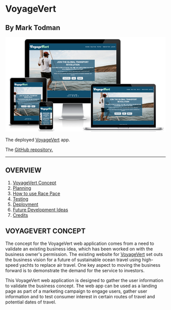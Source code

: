 # VoyageVert

## By Mark Todman

![Launch page screenshot.](/static/images/readme/voyagevert-amiresponsive.png)

The deployed [VoyageVert](https://voyagevert.herokuapp.com/) app.

The [GitHub repository.](https://github.com/marktodman/voyage-vert)

---
## OVERVIEW
1. [VoyageVert Concept](#VoyageVert-Concept)
1. [Planning](#Planning)
1. [How to use Race Pace](#How-to-use-Race-Pace)
1. [Testing](#Testing)
1. [Deployment](#Deployment)
1. [Future Development Ideas](#Future-development-ideas)
1. [Credits](#Credits)

## VOYAGEVERT CONCEPT

The concept for the VoyageVert web application comes from a need to validate an existing business idea, which has been worked on with the business owner's permission. The existing website for [VoyageVert](www.voyagevert.org) set outs the business vision for a future of sustainable ocean travel using high-speed yachts to replace air travel. One key aspect to moving the business forward is to demonstrate the demand for the service to investors.

This VoyageVert web application is designed to gather the user information to validate the business concept. The web app can be used as a landing page as part of a marketing campaign to engage users, gather user information and to test consumer interest in certain routes of travel and potential dates of travel.